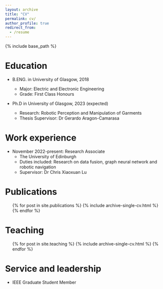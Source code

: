 ```yaml
---
layout: archive
title: "CV"
permalink: cv/
author_profile: true
redirect_from:
  - /resume
---
```


{% include base_path %}

Education
======
* B.ENG. in University of Glasgow, 2018
  * Major: Electric and Electronic Engineering
  * Grade: First Class Honours

* Ph.D in University of Glasgow, 2023 (expected)
  * Research: Robotic Perception and Manipulation of Garments
  * Thesis Supervisor: Dr Gerardo Aragon-Camarasa

Work experience
======
* November 2022-present: Research Associate
  * The University of Edinburgh
  * Duties included: Research on data fusion, graph neural network and robotic navigation
  * Supervisor: Dr Chris Xiaoxuan Lu
  

Publications
======
  <ul>{% for post in site.publications %}
    {% include archive-single-cv.html %}
  {% endfor %}</ul>
  
Teaching
======
  <ul>{% for post in site.teaching %}
    {% include archive-single-cv.html %}
  {% endfor %}</ul>
  
Service and leadership
======
* IEEE Graduate Student Member
